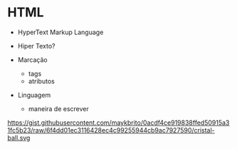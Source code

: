 # HTML
- HyperText Markup Language

- Hiper Texto?
- Marcação
  - tags
  - atributos
- Linguagem
  - maneira de escrever


https://gist.githubusercontent.com/maykbrito/0acdf4ce919838ffed50915a31fc5b23/raw/6f4dd01ec3116428ec4c99255944cb9ac7927590/cristal-ball.svg
